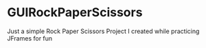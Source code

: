 # GUIRockPaperScissors
Just a simple Rock Paper Scissors Project I created while practicing JFrames for fun
